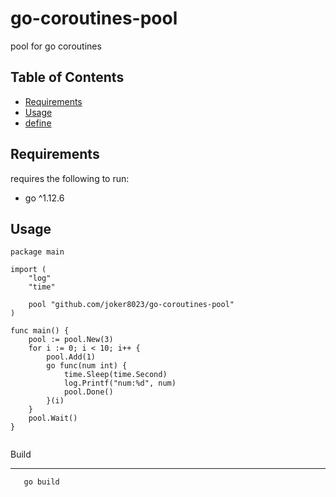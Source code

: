 # go-coroutines-pool

pool for go coroutines

## Table of Contents

- [Requirements](#requirements)
- [Usage](#usage)
- [define](#define)

## Requirements

requires the following to run:

- go ^1.12.6

## Usage

```
package main

import (
	"log"
	"time"

	pool "github.com/joker8023/go-coroutines-pool"
)

func main() {
	pool := pool.New(3)
	for i := 0; i < 10; i++ {
		pool.Add(1)
		go func(num int) {
			time.Sleep(time.Second)
			log.Printf("num:%d", num)
			pool.Done()
		}(i)
	}
	pool.Wait()
}


```

Build

---

```
   go build
```
